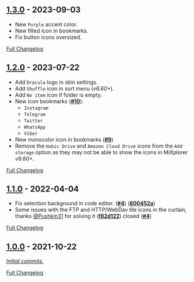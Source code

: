 ## [1.3.0] - 2023-09-03

- New `Purple` accent color.
- New filled icon in bookmarks.
- Fix button icons oversized.

[Full Changelog](https://github.com/dracula/mixplorer/compare/v1.2.0...v1.3.0)

## [1.2.0] - 2023-07-22

- Add `Dracula` logo in skin settings.
- Add `Shuffle` icon in sort menu (_v6.60+_).
- Add `No item` icon if folder is empty.
- New icon bookmarks ([**#10**](https://github.com/dracula/mixplorer/issues/10)):
  - `Instagram`
  - `Telegram`
  - `Twitter`
  - `WhatsApp`
  - `Viber`
- New monocolor icon in bookmarks ([**#9**](https://github.com/dracula/mixplorer/issues/9))
- Remove the `Hubic Drive` and `Amazon Cloud Drive` icons from the `Add storage` option as they may not be able to show the icons in MiXplorer _v6.60+_.

[Full Changelog](https://github.com/dracula/mixplorer/compare/v1.1.0...v1.2.0)

## [1.1.0] - 2022-04-04

- Fix selection background in code editor. ([**#4**](https://github.com/dracula/mixplorer/issues/4#issuecomment-968925140)) ([**800452a**](https://github.com/dracula/mixplorer/commit/800452ab1e30ddca52d93e4929f5543ab9c8e60f))
- Some issues with the FTP and HTTP/WebDav tile icons in the curtain, thanks [@Pushkin31](https://github.com/Pushkin31) for solving it ([**f82d122**](https://github.com/dracula/mixplorer/pull/5/commits/f82d122)) closed ([**#4**](https://github.com/dracula/mixplorer/issues/4#issuecomment-952234665))

[Full Changelog](https://github.com/dracula/mixplorer/compare/v1.0.0...v1.1.0)

## [1.0.0] - 2021-10-22

[_Initial commits._](https://github.com/dracula/mixplorer/commits/v1.0.0)

[Full Changelog](https://github.com/dracula/mixplorer/compare/de55b20c7ca6c165236a03a08e8faa9d095084d9...v1.0.0)

[1.3.0]: <https://github.com/dracula/mixplorer/tree/v1.3.0>
[1.2.0]: <https://github.com/dracula/mixplorer/tree/v1.2.0>
[1.1.0]: <https://github.com/dracula/mixplorer/tree/v1.1.0>
[1.0.0]: <https://github.com/dracula/mixplorer/tree/v1.0.0>
